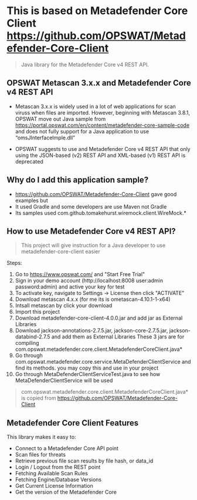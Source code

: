 # This is based on Metadefender Core Client https://github.com/OPSWAT/Metadefender-Core-Client
> Java library for the Metadefender Core v4 REST API.

## OPSWAT Metascan 3.x.x and Metadefender Core v4 REST API
* Metascan 3.x.x is widely used in a lot of web applications for scan viruss when files are imported. 
However, beginning with Metascan 3.8.1, OPSWAT move out Java sample from https://portal.opswat.com/en/content/metadefender-core-sample-code and does not fully support for a Java application to use “omsJInterfaceImple.dll”

* OPSWAT suggests to use and Metadefender Core v4 REST API that only using the JSON-based (v2) REST API and XML-based (v1) REST API is deprecated

## Why do I add this application sample?
* https://github.com/OPSWAT/Metadefender-Core-Client gave good examples but
* It used Gradle and some developers are use Maven not Gradle
* Its samples used com.github.tomakehurst.wiremock.client.WireMock.*

## How to use Metadefender Core v4 REST API?
>This project will give instruction for a Java developer to use metadefender-core-client easier

Steps:
1. Go to https://www.opswat.com/ and "Start Free Trial"
2. Sign in  your demo account (http://localhost:8008 user:admin password:admin) and active your key for test
3. To activate key, navigate to Settings -> License then click "ACTIVATE"
4. Download metascan 4.x.x (for me its is ometascan-4.10.1-1-x64)
5. Intsall metascan by click your download
6. Import this project
7. Download metadefender-core-client-4.0.0.jar and add jar as External Libraries 
8. Download jackson-annotations-2.7.5.jar, jackson-core-2.7.5.jar, jackson-databind-2.7.5 and add them as External Libraries 
   These 3 jars are for compiling com.opswat.metadefender.core.client.MetadefenderCoreClient.java*
9. Go through com.opswat.metadefender.core.service.MetaDefenderClientService and find its methods. you may copy this and use in your project
10. Go through MetaDefenderClientServiceTest.java to see how MetaDefenderClientService will be used

> com.opswat.metadefender.core.client.MetadefenderCoreClient.java* is copied from https://github.com/OPSWAT/Metadefender-Core-Client 
  
## Metadefender Core Client Features

This library makes it easy to:
* Connect to a Metadefender Core API point
* Scan files for threats
* Retrieve previous file scan results by file hash, or data_id
* Login / Logout from the REST point
* Fetching Available Scan Rules
* Fetching Engine/Database Versions
* Get Current License Information
* Get the version of the Metadefender Core
